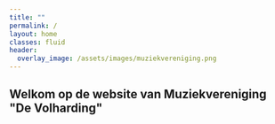 ```yaml
---
title: ""
permalink: /
layout: home
classes: fluid
header:
  overlay_image: /assets/images/muziekvereniging.png
---
```

## Welkom op de website van Muziekvereniging "De Volharding"
